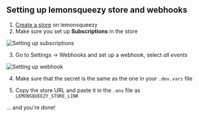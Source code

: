 ## Setting up lemonsqueezy store and webhooks

1. [Create a store](https://docs.lemonsqueezy.com/guides/getting-started) on lemonsqueezy 
2. Make sure you set up **Subscriptions** in the store

![Setting up subscriptions](https://imagedelivery.net/_Zs8NCbSWCQ8-iurXrWjBg/d997516e-bd3e-46e9-f962-15c331d85100/public)

3. Go to Settings -> Webhooks and set up a webhook, select *all events*

![Setting up webhook](https://imagedelivery.net/_Zs8NCbSWCQ8-iurXrWjBg/cd1eabd0-9981-4dfe-8ce9-2748cca76c00/public)

4. Make sure that the secret is the same as the one in your `.dev.vars` file

5. Copy the store URL and paste it in the `.env` file as `LEMONSQUEEZY_STORE_LINK`

... and you're done!